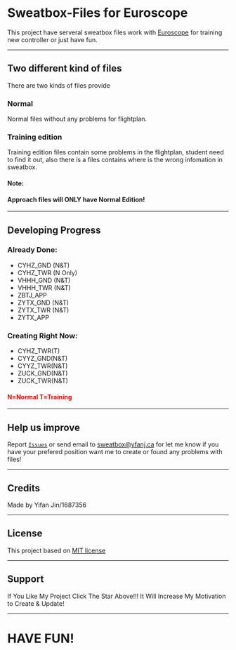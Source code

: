 # **Sweatbox-Files for Euroscope**

This project have serveral sweatbox files work with [Euroscope](https://euroscope.hu) for training new controller or just have fun.

---

## **Two different kind of files**

There are two kinds of files provide

### Normal

Normal files without any problems for flightplan.

### Training edition

Training edition files contain some problems in the flightplan, student need to find it out, also there is a files contains where is the wrong infomation in sweatbox.

#### Note:
#### Approach files will ONLY have Normal Edition!

---

## **Developing Progress**

### Already Done:
- CYHZ_GND (N&T)
- CYHZ_TWR (N Only)
- VHHH_GND (N&T)
- VHHH_TWR (N&T)
- ZBTJ_APP
- ZYTX_GND (N&T)
- ZYTX_TWR (N&T)
- ZYTX_APP

### Creating Right Now:
- CYHZ_TWR(T)
- CYYZ_GND(N&T)
- CYYZ_TWR(N&T)
- ZUCK_GND(N&T)
- ZUCK_TWR(N&T)

#### <spam style="color:red;"> N=Normal T=Training </spam>

---

## **Help us improve**
Report [``Issues``](https://github.com/N28888/Sweatbox-files/issues) or send email to sweatbox@yfanj.ca for let me know if you have your prefered position want me to create or found any problems with files!

---

## **Credits**
Made by Yifan Jin/1687356

---

## **License**

This project based on [MIT license](https://github.com/N28888/Sweatbox-files/blob/main/LICENSE)

---

## Support
If You Like My Project Click The Star Above!!! 
It Will Increase My Motivation to Create & Update!

---

# **HAVE FUN!**
